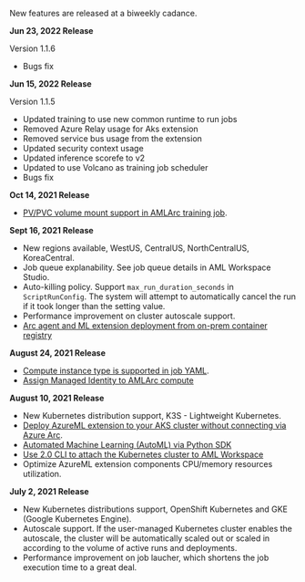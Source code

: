 New features are released at a biweekly cadance. 

**Jun 23, 2022 Release**

Version 1.1.6
* Bugs fix

**Jun 15, 2022 Release**

Version 1.1.5
* Updated training to use new common runtime to run jobs
* Removed Azure Relay usage for Aks extension
* Removed service bus usage from the extension
* Updated security context usage
* Updated inference scorefe to v2
* Updated to use Volcano as training job scheduler
* Bugs fix

**Oct 14, 2021 Release**

* [PV/PVC volume mount support in AMLArc training job](./pvc.md).

**Sept 16, 2021 Release**

* New regions available, WestUS, CentralUS, NorthCentralUS, KoreaCentral.
* Job queue explanability. See job queue details in AML Workspace Studio.
* Auto-killing policy. Support `max_run_duration_seconds` in ``ScriptRunConfig``. The system will attempt to automatically cancel the run if it took longer than the setting value.
* Performance improvement on cluster autoscale support.
* [Arc agent and ML extension deployment from on-prem container registry](https://github.com/Azure/azure-arc-kubernetes-preview/blob/master/docs/custom-registry/connect-cluster.md) 

**August 24, 2021 Release**

* [Compute instance type is supported in job YAML](./docs/simple-train-cli.md).  
* [Assign Managed Identity to AMLArc compute](./docs/managed-identity.md)

**August 10, 2021 Release**

* New Kubernetes distribution support, K3S - Lightweight Kubernetes. 
* [Deploy AzureML extension to your AKS cluster without connecting via Azure Arc](./docs/deploy-ml-extension-on-AKS-without-arc.md).
* [Automated Machine Learning (AutoML) via Python SDK](https://docs.microsoft.com/en-us/azure/machine-learning/concept-automated-ml) 
* [Use 2.0 CLI to attach the Kubernetes cluster to AML Workspace](./docs/attach-compute.md#Create-compute-target-via-Azure-ML-2.0-CLI)
* Optimize AzureML extension components CPU/memory resources utilization. 

**July 2, 2021 Release**

* New Kubernetes distributions support, OpenShift Kubernetes and GKE (Google Kubernetes Engine). 
* Autoscale support. If the user-managed Kubernetes cluster enables the autoscale, the cluster will be automatically scaled out or scaled in according to the volume of active runs and deployments.  
* Performance improvement on job laucher, which shortens the job execution time to a great deal.
